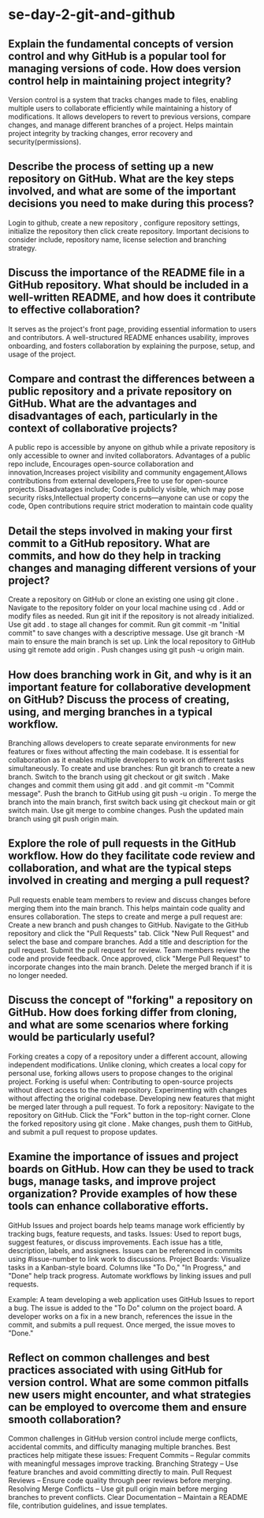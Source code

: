 # se-day-2-git-and-github
## Explain the fundamental concepts of version control and why GitHub is a popular tool for managing versions of code. How does version control help in maintaining project integrity?
Version control is a system that tracks changes made to files, enabling multiple users to collaborate efficiently while maintaining a history of modifications. It allows developers to revert to previous versions, compare changes, and manage different branches of a project.
Helps maintain project integrity by tracking changes, error recovery and security(permissions).
## Describe the process of setting up a new repository on GitHub. What are the key steps involved, and what are some of the important decisions you need to make during this process?
Login to github, create a new repository , configure repository settings, initialize the repository then click create repository.
Important decisions to consider include, repository name, license selection and branching strategy.
## Discuss the importance of the README file in a GitHub repository. What should be included in a well-written README, and how does it contribute to effective collaboration?
It serves as the project's front page, providing essential information to users and contributors. A well-structured README enhances usability, improves onboarding, and fosters collaboration by explaining the purpose, setup, and usage of the project.
## Compare and contrast the differences between a public repository and a private repository on GitHub. What are the advantages and disadvantages of each, particularly in the context of collaborative projects?
A public repo is accessible by anyone on github while a private repository is only accessible to owner and invited collaborators.
Advantages of a public repo include, Encourages open-source collaboration and innovation,Increases project visibility and community engagement,Allows contributions from external developers,Free to use for open-source projects.
Disadvatages include; Code is publicly visible, which may pose security risks,Intellectual property concerns—anyone can use or copy the code, Open contributions require strict moderation to maintain code quality

## Detail the steps involved in making your first commit to a GitHub repository. What are commits, and how do they help in tracking changes and managing different versions of your project?
Create a repository on GitHub or clone an existing one using git clone <repository-url>.
Navigate to the repository folder on your local machine using cd <repository-name>.
Add or modify files as needed.
Run git init if the repository is not already initialized.
Use git add . to stage all changes for commit.
Run git commit -m "Initial commit" to save changes with a descriptive message.
Use git branch -M main to ensure the main branch is set up.
Link the local repository to GitHub using git remote add origin <repository-url>.
Push changes using git push -u origin main.
## How does branching work in Git, and why is it an important feature for collaborative development on GitHub? Discuss the process of creating, using, and merging branches in a typical workflow.
Branching allows developers to create separate environments for new features or fixes without affecting the main codebase. It is essential for collaboration as it enables multiple developers to work on different tasks simultaneously.
To create and use branches:
Run git branch <branch-name> to create a new branch.
Switch to the branch using git checkout <branch-name> or git switch <branch-name>.
Make changes and commit them using git add . and git commit -m "Commit message".
Push the branch to GitHub using git push -u origin <branch-name>.
To merge the branch into the main branch, first switch back using git checkout main or git switch main.
Use git merge <branch-name> to combine changes.
Push the updated main branch using git push origin main.
## Explore the role of pull requests in the GitHub workflow. How do they facilitate code review and collaboration, and what are the typical steps involved in creating and merging a pull request?
Pull requests enable team members to review and discuss changes before merging them into the main branch. This helps maintain code quality and ensures collaboration. The steps to create and merge a pull request are:
Create a new branch and push changes to GitHub.
Navigate to the GitHub repository and click the "Pull Requests" tab.
Click "New Pull Request" and select the base and compare branches.
Add a title and description for the pull request.
Submit the pull request for review.
Team members review the code and provide feedback.
Once approved, click "Merge Pull Request" to incorporate changes into the main branch.
Delete the merged branch if it is no longer needed.
## Discuss the concept of "forking" a repository on GitHub. How does forking differ from cloning, and what are some scenarios where forking would be particularly useful?
Forking creates a copy of a repository under a different account, allowing independent modifications. Unlike cloning, which creates a local copy for personal use, forking allows users to propose changes to the original project.
Forking is useful when:
Contributing to open-source projects without direct access to the main repository.
Experimenting with changes without affecting the original codebase.
Developing new features that might be merged later through a pull request.
To fork a repository:
Navigate to the repository on GitHub.
Click the "Fork" button in the top-right corner.
Clone the forked repository using git clone <forked-repository-url>.
Make changes, push them to GitHub, and submit a pull request to propose updates.
## Examine the importance of issues and project boards on GitHub. How can they be used to track bugs, manage tasks, and improve project organization? Provide examples of how these tools can enhance collaborative efforts.
GitHub Issues and project boards help teams manage work efficiently by tracking bugs, feature requests, and tasks.
Issues:
Used to report bugs, suggest features, or discuss improvements.
Each issue has a title, description, labels, and assignees.
Issues can be referenced in commits using #issue-number to link work to discussions.
Project Boards:
Visualize tasks in a Kanban-style board.
Columns like "To Do," "In Progress," and "Done" help track progress.
Automate workflows by linking issues and pull requests.

Example: A team developing a web application uses GitHub Issues to report a bug. The issue is added to the "To Do" column on the project board. A developer works on a fix in a new branch, references the issue in the commit, and submits a pull request. Once merged, the issue moves to "Done."
## Reflect on common challenges and best practices associated with using GitHub for version control. What are some common pitfalls new users might encounter, and what strategies can be employed to overcome them and ensure smooth collaboration?
Common challenges in GitHub version control include merge conflicts, accidental commits, and difficulty managing multiple branches. Best practices help mitigate these issues:
Frequent Commits – Regular commits with meaningful messages improve tracking.
Branching Strategy – Use feature branches and avoid committing directly to main.
Pull Request Reviews – Ensure code quality through peer reviews before merging.
Resolving Merge Conflicts – Use git pull origin main before merging branches to prevent conflicts.
Clear Documentation – Maintain a README file, contribution guidelines, and issue templates.
